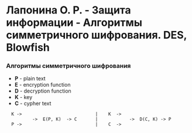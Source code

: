 # Лапонина О. Р. - Защита информации - Алгоритмы симметричного шифрования. DES, Blowfish

### Алгоритмы симметричного шифрования
+ **P** - plain text
+ **E** - encryption function
+ **D** - decryption function
+ **K** - key
+ **C** - cypher text

```
  K ->                            |    K  ->  
          ->  E(P, K)  -> C       |            ->  D(C, K) -> P
  P ->                            |    C  ->
```


